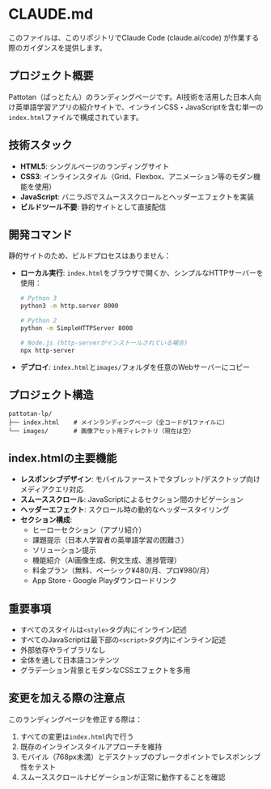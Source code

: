 # CLAUDE.md

このファイルは、このリポジトリでClaude Code (claude.ai/code) が作業する際のガイダンスを提供します。

## プロジェクト概要

Pattotan（ぱっとたん）のランディングページです。AI技術を活用した日本人向け英単語学習アプリの紹介サイトで、インラインCSS・JavaScriptを含む単一の`index.html`ファイルで構成されています。

## 技術スタック

- **HTML5**: シングルページのランディングサイト
- **CSS3**: インラインスタイル（Grid、Flexbox、アニメーション等のモダン機能を使用）
- **JavaScript**: バニラJSでスムーススクロールとヘッダーエフェクトを実装
- **ビルドツール不要**: 静的サイトとして直接配信

## 開発コマンド

静的サイトのため、ビルドプロセスはありません：

- **ローカル実行**: `index.html`をブラウザで開くか、シンプルなHTTPサーバーを使用：
  ```bash
  # Python 3
  python3 -m http.server 8000
  
  # Python 2
  python -m SimpleHTTPServer 8000
  
  # Node.js (http-serverがインストールされている場合)
  npx http-server
  ```

- **デプロイ**: `index.html`と`images/`フォルダを任意のWebサーバーにコピー

## プロジェクト構造

```
pattotan-lp/
├── index.html    # メインランディングページ（全コードが1ファイルに）
└── images/       # 画像アセット用ディレクトリ（現在は空）
```

## index.htmlの主要機能

- **レスポンシブデザイン**: モバイルファーストでタブレット/デスクトップ向けメディアクエリ対応
- **スムーススクロール**: JavaScriptによるセクション間のナビゲーション
- **ヘッダーエフェクト**: スクロール時の動的なヘッダースタイリング
- **セクション構成**:
  - ヒーローセクション（アプリ紹介）
  - 課題提示（日本人学習者の英単語学習の困難さ）
  - ソリューション提示
  - 機能紹介（AI画像生成、例文生成、進捗管理）
  - 料金プラン（無料、ベーシック¥480/月、プロ¥980/月）
  - App Store・Google Playダウンロードリンク

## 重要事項

- すべてのスタイルは`<style>`タグ内にインライン記述
- すべてのJavaScriptは最下部の`<script>`タグ内にインライン記述
- 外部依存やライブラリなし
- 全体を通して日本語コンテンツ
- グラデーション背景とモダンなCSSエフェクトを多用

## 変更を加える際の注意点

このランディングページを修正する際は：
1. すべての変更は`index.html`内で行う
2. 既存のインラインスタイルアプローチを維持
3. モバイル（768px未満）とデスクトップのブレークポイントでレスポンシブ性をテスト
4. スムーススクロールナビゲーションが正常に動作することを確認